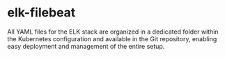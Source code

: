 # elk-filebeat
All YAML files for the ELK stack are organized in a dedicated folder within the Kubernetes configuration and available in the Git repository, enabling easy deployment and management of the entire setup.
